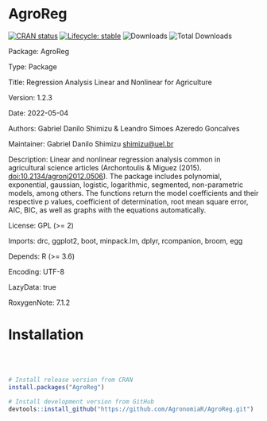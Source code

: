 
# AgroReg

<!-- badges: start -->

[![CRAN status](https://www.r-pkg.org/badges/version-ago/AgroReg)](https://CRAN.R-project.org/package=AgroR)
[![Lifecycle: stable](https://img.shields.io/badge/lifecycle-stable-brightgreen.svg)](https://lifecycle.r-lib.org/articles/stages.html#stable-1)
![Downloads](http://cranlogs.r-pkg.org/badges/AgroReg)
![Total Downloads](https://cranlogs.r-pkg.org/badges/grand-total/AgroReg)

<!-- badges: end -->

Package: AgroReg

Type: Package

Title: Regression Analysis Linear and Nonlinear for Agriculture

Version: 1.2.3

Date: 2022-05-04

Authors: Gabriel Danilo Shimizu & Leandro Simoes Azeredo Goncalves

Maintainer: Gabriel Danilo Shimizu <shimizu@uel.br>           

Description: Linear and nonlinear regression analysis common in agricultural science articles (Archontoulis & Miguez (2015). <doi:10.2134/agronj2012.0506>). The package includes polynomial, exponential, gaussian, logistic, logarithmic, segmented, non-parametric models, among others. The functions return the model coefficients and their respective p values, coefficient of determination, root mean square error, AIC, BIC, as well as graphs with the equations automatically.

License: GPL (>= 2)

Imports: drc, ggplot2, boot, minpack.lm, dplyr, rcompanion, broom, egg

Depends: R (>= 3.6)

Encoding: UTF-8

LazyData: true

RoxygenNote: 7.1.2

# Installation

<br><br>

``` r
# Install release version from CRAN
install.packages("AgroReg")

# Install development version from GitHub
devtools::install_github("https://github.com/AgronomiaR/AgroReg.git")
```

<br><br>
